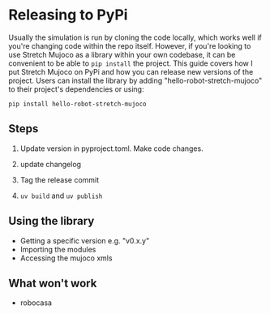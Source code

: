 # Releasing to PyPi

Usually the simulation is run by cloning the code locally, which works well if you're changing code within the repo itself. However, if you're looking to use Stretch Mujoco as a library within your own codebase, it can be convenient to be able to `pip install` the project. This guide covers how I put Stretch Mujoco on PyPi and how you can release new versions of the project. Users can install the library by adding "hello-robot-stretch-mujoco" to their project's dependencies or using:

```
pip install hello-robot-stretch-mujoco
```

## Steps

 1. Update version in pyproject.toml. Make code changes.

 1. update changelog

 1. Tag the release commit

 1. `uv build` and `uv publish`

## Using the library

 - Getting a specific version e.g. "v0.x.y"
 - Importing the modules
 - Accessing the mujoco xmls

## What won't work

 - robocasa